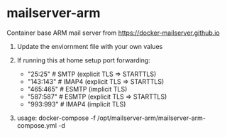 # mailserver-arm
Container base ARM mail server from https://docker-mailserver.github.io

1. Update the enviornment file with your own values

2. If running this at home setup port forwarding:
      - "25:25"    # SMTP  (explicit TLS => STARTTLS)
      - "143:143"  # IMAP4 (explicit TLS => STARTTLS)
      - "465:465"  # ESMTP (implicit TLS)
      - "587:587"  # ESMTP (explicit TLS => STARTTLS)
      - "993:993"  # IMAP4 (implicit TLS)

3. usage:
docker-compose -f /opt/mailserver-arm/mailserver-arm-compose.yml -d
